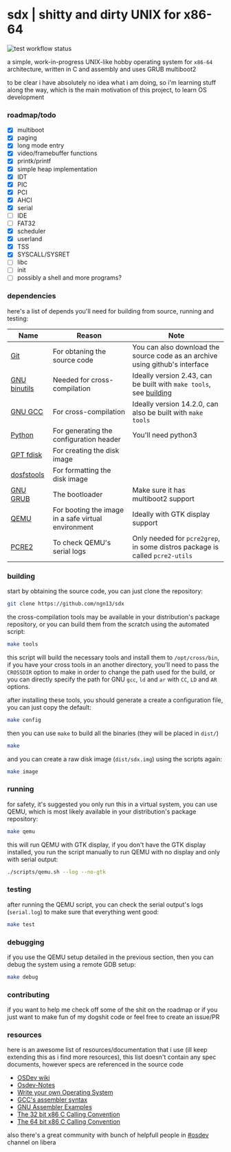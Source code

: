 # sdx | shitty and dirty UNIX for x86-64

![test workflow status](https://img.shields.io/github/actions/workflow/status/ngn13/sdx/test.yml?label=tests)

a simple, work-in-progress UNIX-like hobby operating system for `x86-64` architecture, written in C and
assembly and uses GRUB multiboot2

to be clear i have absolutely no idea what i am doing, so i'm learning stuff along the way, which is the
main motivation of this project, to learn OS development

### roadmap/todo
- [x] multiboot
- [x] paging
- [x] long mode entry
- [x] video/framebuffer functions
- [x] printk/printf
- [x] simple heap implementation
- [x] IDT
- [x] PIC
- [x] PCI
- [X] AHCI
- [x] serial
- [ ] IDE
- [ ] FAT32
- [x] scheduler
- [x] userland
- [x] TSS
- [x] SYSCALL/SYSRET
- [ ] libc
- [ ] init
- [ ] possibly a shell and more programs?

### dependencies
here's a list of depends you'll need for building from source, running and testing:

| Name                                                   | Reason                                              | Note                                                                              |
| ------------------------------------------------------ | --------------------------------------------------- | --------------------------------------------------------------------------------- |
| [Git](https://git-scm.com/)                            | For obtaning the source code                        | You can also download the source code as an archive using github's interface      |
| [GNU binutils](https://www.gnu.org/software/binutils/) | Needed for cross-compilation                        | Ideally version 2.43, can be built with `make tools`, see [building](#building)   |
| [GNU GCC](https://gcc.gnu.org/)                        | For cross-compilation                               | Ideally version 14.2.0, can also be built with `make tools`                       |
| [Python](https://www.python.org/)                      | For generating the configuration header             | You'll need python3                                                               |
| [GPT fdisk](https://www.rodsbooks.com/gdisk/)          | For creating the disk image                         |                                                                                   |
| [dosfstools](https://github.com/dosfstools/dosfstools) | For formatting the disk image                       |                                                                                   |
| [GNU GRUB](https://www.gnu.org/software/grub/)         | The bootloader                                      | Make sure it has multiboot2 support                                               |
| [QEMU](https://www.qemu.org/)                          | For booting the image in a safe virtual environment | Ideally with GTK display support                                                  |
| [PCRE2](https://github.com/PCRE2Project/pcre2)         | To check QEMU's serial logs                         | Only needed for `pcre2grep`, in some distros package is called `pcre2-utils`      |

### building
start by obtaining the source code, you can just clone the repository:
```bash
git clone https://github.com/ngn13/sdx
```

the cross-compilation tools may be available in your distribution's package repository, or you can build them
from the scratch using the automated script:
```bash
make tools
```
this script will build the necessary tools and install them to `/opt/cross/bin`, if you have your cross tools
in an another directory, you'll need to pass the `CROSSDIR` option to make in order to change the  path used for
the build, or you can directly specify the path for GNU `gcc`, `ld` and `ar` with `CC`, `LD` and `AR` options.

after installing these tools, you should generate a create a configuration file, you can just copy the default:
```bash
make config
```

then you can use `make` to build all the binaries (they will be placed in `dist/`)
```bash
make
```

and you can create a raw disk image (`dist/sdx.img`) using the scripts again:
```bash
make image
```

### running
for safety, it's suggested you only run this in a virtual system, you can use QEMU, which is most likely available in your
distribution's package repository:
```bash
make qemu
```
this will run QEMU with GTK display, if you don't have the GTK display installed, you run the script manually to run QEMU with
no display and only with serial output:
```bash
./scripts/qemu.sh --log --no-gtk
```

### testing
after running the QEMU script, you can check the serial output's logs (`serial.log`) to make sure that everything went good:
```bash
make test
```

### debugging
if you use the QEMU setup detailed in the previous section, then you can debug the system using a remote GDB setup:
```bash
make debug
```

### contributing
if you want to help me check off some of the shit on the roadmap or if you just want to make fun of my dogshit code or feel
free to create an issue/PR

### resources
here is an awesome list of resources/documentation that i use (ill keep extending this as i find more resources),
this list doesn't contain any spec documents, however specs are referenced in the source code

- [OSDev wiki](https://wiki.osdev.org/)
- [Osdev-Notes](https://github.com/dreamportdev/Osdev-Notes)
- [Write your own Operating System](https://www.youtube.com/playlist?list=PLHh55M_Kq4OApWScZyPl5HhgsTJS9MZ6M)
- [GCC's assembler syntax](https://www.felixcloutier.com/documents/gcc-asm.html)
- [GNU Assembler Examples](https://cs.lmu.edu/~ray/notes/gasexamples/)
- [The 32 bit x86 C Calling Convention](https://aaronbloomfield.github.io/pdr/book/x86-32bit-ccc-chapter.pdf)
- [The 64 bit x86 C Calling Convention](https://aaronbloomfield.github.io/pdr/book/x86-64bit-ccc-chapter.pdf)

also there's a great community with bunch of helpfull people in [#osdev](ircs://irc.libera.chat/#osdev) channel on libera
